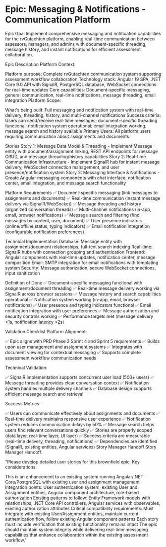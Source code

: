 # Epic: Messaging & Notifications - Communication Platform

Epic Goal
Implement comprehensive messaging and notification capabilities for the rvGutachten platform, enabling real-time communication between assessors, managers, and admins with document-specific threading, message history, and instant notifications for efficient assessment collaboration.

Epic Description
Platform Context:

Platform purpose: Complete rvGutachten communication system supporting assessment workflow collaboration
Technology stack: Angular 19 SPA, .NET Core 9.0 API with SignalR, PostgreSQL database, WebSocket connections for real-time updates
Core capabilities: Document-specific messaging, general communication, real-time notifications, message threading, email integration
Platform Scope:

What's being built: Full messaging and notification system with real-time delivery, threading, history, and multi-channel notifications
Success criteria: Users can send/receive real-time messages; document-specific threading functional; notification system operational; email integration working; message search and history available
Primary Users: All platform users requiring communication about assignments and documents

Stories
Story 1: Message Data Model & Threading - Implement Message entity with document/assignment linking, REST API endpoints for message CRUD, and message threading/history capabilities
Story 2: Real-time Communication Infrastructure - Implement SignalR hub for instant message delivery, WebSocket connection management, and user presence/notification system
Story 3: Messaging Interface & Notifications - Create Angular messaging components with chat interface, notification center, email integration, and message search functionality

Platform Requirements
✅ Document-specific messaging (link messages to assignments and documents)
✅ Real-time communication (instant message delivery via SignalR/WebSocket)
✅ Message threading and history (organized conversation threads)
✅ Multi-channel notifications (in-app, email, browser notifications)
✅ Message search and filtering (find messages by content, user, document)
✅ User presence indicators (online/offline status, typing indicators)
✅ Email notification integration (configurable notification preferences)

Technical Implementation
Database: Message entity with assignment/document relationships, full-text search indexing
Real-time: SignalR hubs with connection grouping and authentication
Frontend: Angular components with real-time updates, notification center, message composition
Email: SMTP integration for email notifications with templating system
Security: Message authorization, secure WebSocket connections, input sanitization

Definition of Done
✅ Document-specific messaging functional with assignment/document threading
✅ Real-time message delivery working via SignalR across browser sessions
✅ Message history and search capabilities operational
✅ Notification system working (in-app, email, browser notifications)
✅ User presence and typing indicators functional
✅ Email notification integration with user preferences
✅ Message authorization and security controls working
✅ Performance targets met (message delivery <1s, notification latency <2s)

Validation Checklist
Platform Alignment:

✅ Epic aligns with PRD Phase 2 Sprint 4 and Sprint 5 requirements
✅ Builds upon user management and assignment systems
✅ Integrates with document viewing for contextual messaging
✅ Supports complete assessment workflow communication needs

Technical Validation:

✅ SignalR implementation supports concurrent user load (500+ users)
✅ Message threading provides clear conversation context
✅ Notification system handles multiple delivery channels
✅ Database design supports efficient message search and retrieval

Success Metrics:

✅ Users can communicate effectively about assignments and documents
✅ Real-time delivery maintains responsive user experience
✅ Notification system reduces communication delays by 50%
✅ Message search helps users find relevant conversations quickly
✅ Stories are properly scoped (data layer, real-time layer, UI layer)
✅ Success criteria are measurable (real-time delivery, threading, notifications)
✅ Dependencies are identified (SignalR, existing entities, Angular services)
Story Manager Handoff
Story Manager Handoff:

"Please develop detailed user stories for this brownfield epic. Key considerations:

This is an enhancement to an existing system running Angular/.NET Core/PostgreSQL with existing user and assignment management
Integration points: User authentication system, existing User and Assignment entities, Angular component architecture, role-based authorization
Existing patterns to follow: Entity Framework models with relationships, .NET Core API controllers, Angular services with observables, existing authorization attributes
Critical compatibility requirements: Must integrate with existing User/Assignment entities, maintain current authentication flow, follow existing Angular component patterns
Each story must include verification that existing functionality remains intact
The epic should maintain system integrity while delivering real-time messaging capabilities that enhance collaboration within the existing assessment workflow."


